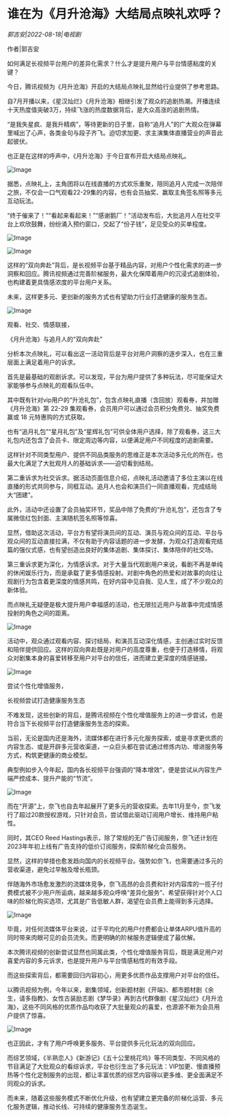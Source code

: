 # 谁在为《月升沧海》大结局点映礼欢呼？

*郭吉安|2022-08-18|电视剧*

作者|郭吉安

如何满足长视频平台用户的差异化需求？什么才是提升用户与平台情感粘度的关键？

今日，腾讯视频为《月升沧海》开启的大结局点映礼显然给行业提供了参考思路。

自7月开播以来，《星汉灿烂》《月升沧海》相继引发了观众的追剧热潮。开播连续十天热度值突破3万，持续飞涨的热度数据背后，是大众高涨的追剧热情。

“是我失星疯、是我升精病”，等待更新的日子里，自称“追月人”的广大观众在弹幕里喊出了心声，各类金句与段子齐飞。迫切求加更、求主演集体直播营业的声音此起彼伏。

也正是在这样的呼声中，《月升沧海》于今日宣布开启大结局点映礼。

![Image](https://p6.toutiaoimg.com/img/tos-cn-i-qvj2lq49k0/de2f133cc5ed46baa6b790dd8efb7976~tplv-tt-shrink:640:0.image)

据悉，点映礼上，主角团将以在线直播的方式欢乐重聚，陪同追月人完成一次陪伴之旅，不仅会一口气观看22-29集的内容，也有会员抽奖、赢取主角签名照等多元互动玩法。

“终于催来了！”“看起来看起来！”“感谢鹅厂！”活动发布后，大批追月人在社交平台上欢欣鼓舞，纷纷涌入预约窗口，交起了“份子钱”，足见受众的买单程度。

![Image](https://p26.toutiaoimg.com/img/tos-cn-i-qvj2lq49k0/7dbdc1900a3540f5b4123a73f2406714~tplv-tt-shrink:640:0.image)

![Image](https://p3.toutiaoimg.com/img/tos-cn-i-qvj2lq49k0/9a40c83c31734e5f919111da8ec7d3c9~tplv-tt-shrink:640:0.image)

这样的“双向奔赴”背后，是长视频平台基于精品内容，对用户个性化需求的进一步洞察和回应。腾讯视频通过完善阶梯服务，最大化保障着用户的沉浸式追剧体验，也构建着更具情感浓度的平台用户关系。

未来，这样更多元、更创新的服务方式也有望助力行业打造健康的服务生态。

![Image](https://p9.toutiaoimg.com/img/tos-cn-i-qvj2lq49k0/8cbfe3f5d8c748578249456cb9f2d8a0~tplv-tt-shrink:640:0.image)

观看、社交、情感联接，

《月升沧海》与追月人的“双向奔赴”

分析本次点映礼，可以看出这一活动背后是平台对用户洞察的逐步深入，也在三重层面上满足着用户的诉求。

首先是最基础的观剧诉求。可以发现，平台为用户提供了多种玩法，尽可能保证大家能够参与点映礼的观看队伍中。

其中既有针对vip用户的“升沧礼包”，包含点映礼直播（含回放）观看券，并加赠《月升沧海》第 22-29 集观看券，会员用户可以通过会员积分免费兑、抽奖免费赢或 18 元特惠购的方式获取。

也有“追月礼包”“星月礼包”及“星辉礼包”可供全体用户选择，除了观看券，这三大礼包内还包含了会员卡、限定周边等内容，以便满足用户不同程度的追剧需要。

这样针对不同类型用户、提供不同品类服务的思维正是本次活动多元化的所在。也最大化满足了大批观月人的基础诉求——迫切看到结局。

第二重诉求为社交诉求。据活动页面信息介绍，点映礼活动邀请了多位主演以在线直播的形式共同参与，同框互动。追月人也会和演员们一同直播观看，完成结局大“团建”。

此外，活动中还设置了会员抽奖环节，奖品中除了免费的“升沧礼包”，还包含了专属微信红包封面、主演随机签名照等惊喜。

显然，借助这次活动，平台方有望将演员间的互动、演员与观众间的互动、平台与观众间的互动直接拉满，不仅有助于内容话题的进一步发酵，为观众打造观看完结篇的强仪式感，也有望创造出良好的集体追剧、集体探讨、集体陪伴的社交场。

第三重诉求更为深化，为情感诉求。对于大量当代观剧用户来说，看剧不再是单纯的休闲娱乐行为，而是承载了更多情感投射。对剧中角色的热爱和对故事的向往让观剧行为包含着更深度的情感共鸣，在好内容中见自我、见人生，成了不少观众的新体验。

而点映礼无疑便是极大提升用户幸福感的活动，也无限拉近用户与故事中完成情感投射的角色之间的距离。

![Image](https://p6.toutiaoimg.com/img/tos-cn-i-qvj2lq49k0/42a80ea119d84c9aae3c59b07983ccde~tplv-tt-shrink:640:0.image)

活动中，观众通过观看内容、探讨结局、和演员互动深化情感，主创通过实时反馈和陪伴提供回应。这样的双向奔赴既是对用户的高度尊重，也便于打造移情，将观众对剧集本身的喜爱转移至用户对平台的信任，进而建立更深度的情感链接。

![Image](https://p9.toutiaoimg.com/img/tos-cn-i-qvj2lq49k0/9c7937aa6a9f4ad6a34d396e79f925bf~tplv-tt-shrink:640:0.image)

尝试个性化增值服务，

长视频尝试打造健康服务生态

不难发现，这些创新的背后，是腾讯视频在个性化增值服务上的进一步尝试，也是符合当下长视频平台打造健康服务生态的探索。

当前，无论是国内还是海外，流媒体都在进行多元化服务探索，或是寻求更优质的内容生态、或是开辟多元营收渠道，一众巨头都在尝试通过修炼内功、增进服务等方式，构筑更健康的商业模型。

典型例如步入今年起，国内各长视频平台强调的“降本增效”，便是尝试从内容生产端严控成本、提升产能的“节流”。

![Image](https://p26.toutiaoimg.com/img/tos-cn-i-qvj2lq49k0/8ab2fa34e84240f2b68287e44562621e~tplv-tt-shrink:640:0.image)

而在“开源”上，奈飞也自去年起展开了更多元的营收探索。去年11月至今，奈飞发行了超过20款授权游戏，只针对会员，尝试借此驱动订阅用户增长、维持用户粘性。

同时，其CEO Reed Hastings表示，除了常规的无广告订阅服务，奈飞还计划在2023年年初上线有广告支持的低价订阅服务，探索阶梯化会员服务。

显然，这样的举措也愈发趋向国内的长视频平台。强势如奈飞，也需要通过多元的营收渠道，避免过早触及增长瓶颈。

伴随海外市场愈发激烈的流媒体竞争，奈飞高昂的会员费和针对内容库的一揽子付费模式被不少用户所诟病，越来越多观众呼唤“差异化服务”、希望获得针对个人口味的阶梯化购买选项，尤其是广告低敏人群，渴望在会员费上能得到多元选择。

![Image](https://p9.toutiaoimg.com/img/tos-cn-i-qvj2lq49k0/b8394f61dfdb4c2bb81880d92a9de828~tplv-tt-shrink:640:0.image)

毕竟，对任何流媒体平台来说，过于平均化的用户付费都会让单体ARPU值升高的同时带来肉眼可见的会员流失。而更明确的阶梯服务逻辑便成了最优解。

本次腾讯视频的创新尝试显然也同属此类，个性化增值服务背后，既是满足用户对喜爱内容的多元诉求，也是提升用户与平台情感粘性的有效手段。

而这些探索背后，都需要回归内容初心，用更多优质作品支撑用户对平台的信任。

以腾讯视频为例，今年以来，剧集领域，创新题材剧《开端》、都市题材剧《余生，请多指教》、女性古装励志剧《梦华录》再到古代群像剧《星汉灿烂》《月升沧海》，这些不同风格的优质作品均收获了大批量观众的喜爱，也源源不断为会员用户提供了惊喜。

![Image](https://p6.toutiaoimg.com/img/tos-cn-i-qvj2lq49k0/a65df6ea9c2643609989bd8ad9a68d2b~tplv-tt-shrink:640:0.image)

也正因此，才有了用户呼唤更多服务、平台提供多元化玩法的双向回应。

而综艺领域，《半熟恋人》《新游记》《五十公里桃花坞》等不同类型、不同风格的节目满足了大批观众的看综诉求，平台也衍生出了多元玩法：VIP加更、慢直播预热等个性化定制服务的出现，都让丰富优质的综艺内容得以更多维、更全面满足不同观众的诉求。

而未来，随着这些服务模式不断优化升级，也有望建立更完备的阶梯化运营、多元化服务逻辑，推动长线、可持续的健康服务生态诞生。

